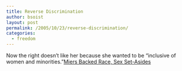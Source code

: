 ```yaml
---
title: Reverse Discrimination
author: bsoist
layout: post
permalink: /2005/10/23/reverse-discrimination/
categories:
  - freedom
---
```

Now the right doesn&#8217;t like her because she wanted to be &#8220;inclusive of women and minorities.&#8221;[Miers Backed Race, Sex Set-Asides][1]

 [1]: http://www.washingtonpost.com/wp-dyn/content/article/2005/10/21/AR2005102102139.html
